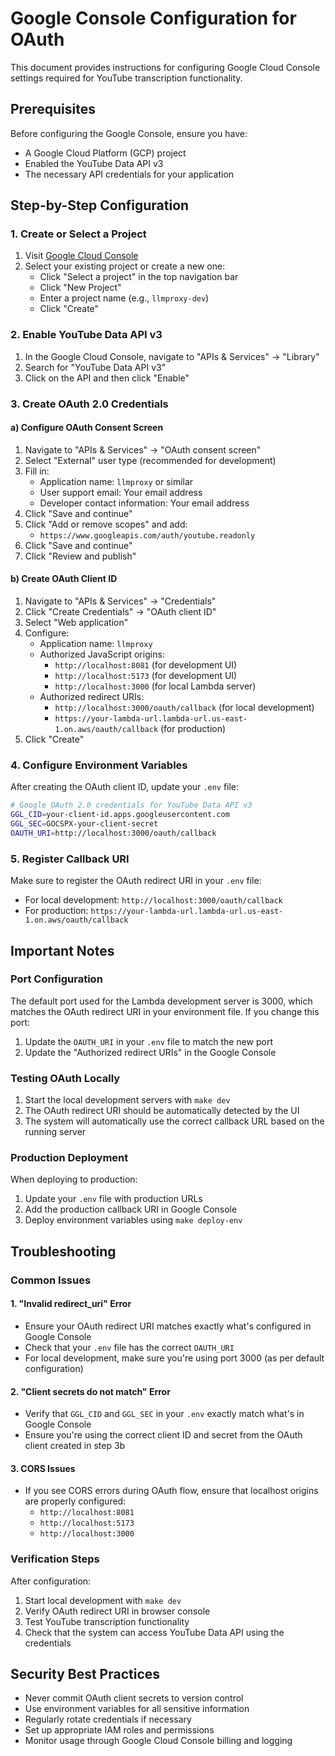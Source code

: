 # Google Console Configuration for OAuth

This document provides instructions for configuring Google Cloud Console settings required for YouTube transcription functionality.

## Prerequisites

Before configuring the Google Console, ensure you have:
- A Google Cloud Platform (GCP) project
- Enabled the YouTube Data API v3
- The necessary API credentials for your application

## Step-by-Step Configuration

### 1. Create or Select a Project

1. Visit [Google Cloud Console](https://console.cloud.google.com/)
2. Select your existing project or create a new one:
   - Click "Select a project" in the top navigation bar
   - Click "New Project"
   - Enter a project name (e.g., `llmproxy-dev`)
   - Click "Create"

### 2. Enable YouTube Data API v3

1. In the Google Cloud Console, navigate to "APIs & Services" → "Library"
2. Search for "YouTube Data API v3"
3. Click on the API and then click "Enable"

### 3. Create OAuth 2.0 Credentials

#### a) Configure OAuth Consent Screen
1. Navigate to "APIs & Services" → "OAuth consent screen"
2. Select "External" user type (recommended for development)
3. Fill in:
   - Application name: `llmproxy` or similar
   - User support email: Your email address
   - Developer contact information: Your email address
4. Click "Save and continue"
5. Click "Add or remove scopes" and add:
   - `https://www.googleapis.com/auth/youtube.readonly`
6. Click "Save and continue"
7. Click "Review and publish"

#### b) Create OAuth Client ID
1. Navigate to "APIs & Services" → "Credentials"
2. Click "Create Credentials" → "OAuth client ID"
3. Select "Web application"
4. Configure:
   - Application name: `llmproxy`
   - Authorized JavaScript origins:
     - `http://localhost:8081` (for development UI)
     - `http://localhost:5173` (for development UI)
     - `http://localhost:3000` (for local Lambda server)
   - Authorized redirect URIs:
     - `http://localhost:3000/oauth/callback` (for local development)
     - `https://your-lambda-url.lambda-url.us-east-1.on.aws/oauth/callback` (for production)
5. Click "Create"

### 4. Configure Environment Variables

After creating the OAuth client ID, update your `.env` file:

```bash
# Google OAuth 2.0 credentials for YouTube Data API v3
GGL_CID=your-client-id.apps.googleusercontent.com
GGL_SEC=GOCSPX-your-client-secret
OAUTH_URI=http://localhost:3000/oauth/callback
```

### 5. Register Callback URI

Make sure to register the OAuth redirect URI in your `.env` file:
- For local development: `http://localhost:3000/oauth/callback`
- For production: `https://your-lambda-url.lambda-url.us-east-1.on.aws/oauth/callback`

## Important Notes

### Port Configuration
The default port used for the Lambda development server is 3000, which matches the OAuth redirect URI in your environment file. If you change this port:
1. Update the `OAUTH_URI` in your `.env` file to match the new port
2. Update the "Authorized redirect URIs" in the Google Console

### Testing OAuth Locally
1. Start the local development servers with `make dev`
2. The OAuth redirect URI should be automatically detected by the UI
3. The system will automatically use the correct callback URL based on the running server

### Production Deployment
When deploying to production:
1. Update your `.env` file with production URLs
2. Add the production callback URI in Google Console
3. Deploy environment variables using `make deploy-env`

## Troubleshooting

### Common Issues

#### 1. "Invalid redirect_uri" Error
- Ensure your OAuth redirect URI matches exactly what's configured in Google Console
- Check that your `.env` file has the correct `OAUTH_URI`
- For local development, make sure you're using port 3000 (as per default configuration)

#### 2. "Client secrets do not match" Error  
- Verify that `GGL_CID` and `GGL_SEC` in your `.env` exactly match what's in Google Console
- Ensure you're using the correct client ID and secret from the OAuth client created in step 3b

#### 3. CORS Issues
- If you see CORS errors during OAuth flow, ensure that localhost origins are properly configured:
  - `http://localhost:8081`
  - `http://localhost:5173` 
  - `http://localhost:3000`

### Verification Steps

After configuration:

1. Start local development with `make dev`
2. Verify OAuth redirect URI in browser console
3. Test YouTube transcription functionality
4. Check that the system can access YouTube Data API using the credentials

## Security Best Practices

- Never commit OAuth client secrets to version control
- Use environment variables for all sensitive information
- Regularly rotate credentials if necessary
- Set up appropriate IAM roles and permissions
- Monitor usage through Google Cloud Console billing and logging